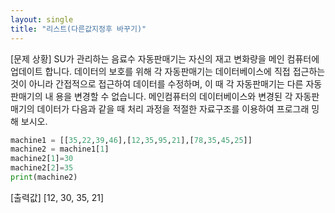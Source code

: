 ```yaml
---
layout: single
title: "리스트(다른값지정후 바꾸기)"
--- 
```


[문제 상황]
SU가 관리하는 음료수 자동판매기는 자신의 재고 변화량을 메인
컴퓨터에 업데이트 합니다. 데이터의 보호를 위해 각 자동판매기는
데이터베이스에 직접 접근하는 것이 아니라 간접적으로 접근하여
데이터를 수정하며, 이 때 각 자동판매기는 다른 자동판매기의 내
용을 변경할 수 없습니다. 메인컴퓨터의 데이터베이스와 변경된 각 자동판매기의 데이터가
다음과 같을 때 처리 과정을 적절한 자료구조를 이용하여 프로그래
밍 해 보시오.

~~~python
machine1 = [[35,22,39,46],[12,35,95,21],[78,35,45,25]]
machine2 = machine1[1]
machine2[1]=30
machine2[2]=35
print(machine2)
~~~
 
[출력값]
[12, 30, 35, 21]
